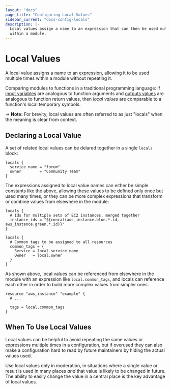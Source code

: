 ```yaml
---
layout: "docs"
page_title: "Configuring Local Values"
sidebar_current: "docs-config-locals"
description: |-
  Local values assign a name to an expression that can then be used multiple times
  within a module.
---
```


# Local Values

A local value assigns a name to an [expression](./expressions.html),
allowing it to be used multiple times within a module without repeating
it.

Comparing modules to functions in a traditional programming language:
if [input variables](./variables.html) are analogous to function arguments and
[outputs values](./outputs.html) are analogous to function return values, then
_local values_ are comparable to a function's local temporary symbols.

-> **Note:** For brevity, local values are often referred to as just "locals"
when the meaning is clear from context.

## Declaring a Local Value

A set of related local values can be delared together in a single `locals`
block:

```hcl
locals {
  service_name = "forum"
  owner        = "Community Team"
}
```

The expressions assigned to local value names can either be simple constants
like the above, allowing these values to be defined only once but used many
times, or they can be more complex expressions that transform or combine
values from elsewhere in the module:

```hcl
locals {
  # Ids for multiple sets of EC2 instances, merged together
  instance_ids = "${concat(aws_instance.blue.*.id, aws_instance.green.*.id)}"
}

locals {
  # Common tags to be assigned to all resources
  common_tags = {
    Service = local.service_name
    Owner   = local.owner
  }
}
```

As shown above, local values can be referenced from elsewhere in the module
with an expression like `local.common_tags`, and locals can reference
each other in order to build more complex values from simpler ones.

```
resource "aws_instance" "example" {
  # ...

  tags = local.common_tags
}
```

## When To Use Local Values

Local values can be helpful to avoid repeating the same values or expressions
multiple times in a configuration, but if overused they can also make a
configuration hard to read by future maintainers by hiding the actual values
used.

Use local values only in moderation, in situations where a single value or
result is used in many places _and_ that value is likely to be changed in
future. The ability to easily change the value in a central place is the key
advantage of local values.
